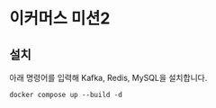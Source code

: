 # 이커머스 미션2

## 설치

아래 명령어를 입력해 Kafka, Redis, MySQL을 설치합니다.

```shell
docker compose up --build -d
```